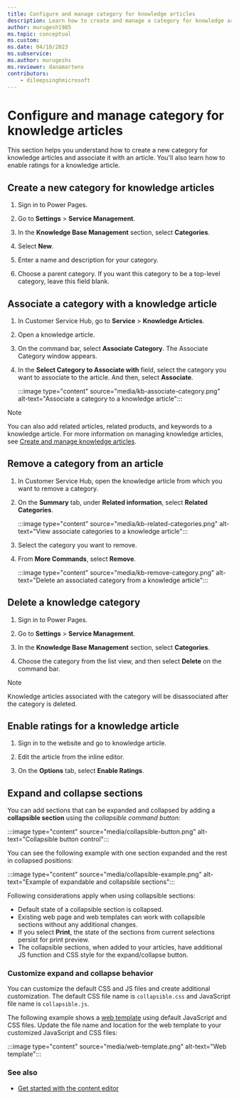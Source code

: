 ```yaml
---
title: Configure and manage category for knowledge articles
description: Learn how to create and manage a category for knowledge articles.
author: murugesh1985
ms.topic: conceptual
ms.custom: 
ms.date: 04/10/2023
ms.subservice: 
ms.author: murugeshs
ms.reviewer: danamartens
contributors:
    - dileepsinghmicrosoft
---
```


# Configure and manage category for knowledge articles

This section helps you understand how to create a new category for knowledge articles and associate it with an article. You'll also learn how to enable ratings for a knowledge article.

## Create a new category for knowledge articles

1. Sign in to Power Pages.

2. Go to **Settings** > **Service Management**. 

3. In the **Knowledge Base Management** section, select **Categories**. 

4. Select **New**. 

5. Enter a name and description for your category. 

6. Choose a parent category. If you want this category to be a top-level category, leave this field blank.

## Associate a category with a knowledge article

1. In Customer Service Hub, go to **Service** > **Knowledge Articles**.

2. Open a knowledge article.

3. On the command bar, select **Associate Category**. The Associate Category window appears.

4. In the **Select Category to Associate with** field, select the category you want to associate to the article. And then, select **Associate**.

    :::image type="content" source="media/kb-associate-category.png" alt-text="Associate a category to a knowledge article":::

> [!NOTE]
> You can also add related articles, related products, and keywords to a knowledge article. For more information on managing knowledge articles, see [Create and manage knowledge articles](/dynamics365/customer-service/customer-service-hub-user-guide-knowledge-article).

## Remove a category from an article

1. In Customer Service Hub, open the knowledge article from which you want to remove a category.

2. On the **Summary** tab, under **Related information**, select **Related Categories**.

    :::image type="content" source="media/kb-related-categories.png" alt-text="View associate categories to a knowledge article":::

3. Select the category you want to remove.

4. From **More Commands**, select **Remove**.

    :::image type="content" source="media/kb-remove-category.png" alt-text="Delete an associated category from a knowledge article":::

## Delete a knowledge category

1. Sign in to Power Pages.

2. Go to **Settings** > **Service Management**. 

3. In the **Knowledge Base Management** section, select **Categories**. 

4. Choose the category from the list view, and then select **Delete** on the command bar.

>[!NOTE] 
> Knowledge articles associated with the category will be disassociated after the category is deleted.

## Enable ratings for a knowledge article

1. Sign in to the website and go to knowledge article.

2. Edit the article from the inline editor.

3. On the **Options** tab, select **Enable Ratings**.

## Expand and collapse sections

You can add sections that can be expanded and collapsed by adding a **collapsible section** using the *collapsible command button*:

:::image type="content" source="media/collapsible-button.png" alt-text="Collapsible button control":::

You can see the following example with one section expanded and the rest in collapsed positions:

:::image type="content" source="media/collapsible-example.png" alt-text="Example of expandable and collapsible sections":::

Following considerations apply when using collapsible sections:

- Default state of a collapsible section is collapsed.
- Existing web page and web templates can work with collapsible sections without any additional changes.
- If you select **Print**, the state of the sections from current selections persist for print preview.
- The collapsible sections, when added to your articles, have additional JS function and CSS style for the expand/collapse button.

### Customize expand and collapse behavior

You can customize the default CSS and JS files and create additional customization. The default CSS file name is `collapsible.css` and JavaScript file name is `collapsible.js`.

The following example shows a [web template](/power-pages/configure/web-templates) using default JavaScript and CSS files. Update the file name and location for the web template to your customized JavaScript and CSS files:

:::image type="content" source="media/web-template.png" alt-text="Web template":::

### See also
- [Get started with the content editor](/power-apps/maker/portals/portal-content-editor)